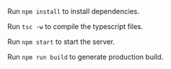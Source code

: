 Run `npm install` to install dependencies.

Run `tsc -w` to compile the typescript files.

Run `npm start` to start the server.

Run `npm run build` to generate production build.
